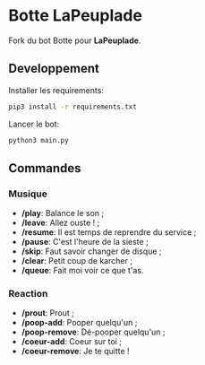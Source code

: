 # Botte LaPeuplade

Fork du bot Botte pour **LaPeuplade**.

## Developpement

Installer les requirements:

```bash
pip3 install -r requirements.txt
```

Lancer le bot:

```bash
python3 main.py
```

## Commandes

### Musique

* **/play**: Balance le son ;
* **/leave**: Allez ouste ! ;
* **/resume**: Il est temps de reprendre du service ;
* **/pause**: C'est l'heure de la sieste ;
* **/skip**: Faut savoir changer de disque ;
* **/clear**: Petit coup de karcher ;
* **/queue**: Fait moi voir ce que t'as.

### Reaction

* **/prout**: Prout ;
* **/poop-add**: Pooper quelqu'un ;
* **/poop-remove**: Dé-pooper quelqu'un ;
* **/coeur-add**: Coeur sur toi ;
* **/coeur-remove**: Je te quitte !

